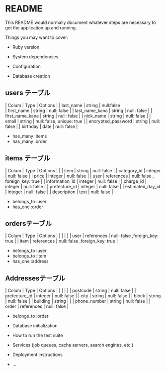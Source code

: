 # README

This README would normally document whatever steps are necessary to get the
application up and running.

Things you may want to cover:

* Ruby version

* System dependencies

* Configuration

* Database creation


 ## users テーブル

  | Colum              | Type        | Options      |
  | last_name          | string      | null:false                               
  | first_name         | string      | null: false  |
  | last_name_kana     | string      | null: false  |
  | first_name_kana    | string      | null: false  |
  | nick_name          | string      | null: false  |
  | email              | string      | null: false, unique: true |
  | encrypted_password | string      | null: false  |
  | birthday           | date        | null: false  |

  - has_many :items
  - has_many :order

 ## items テーブル

  | Colum               | Type        | Options      |
  |
  | item                | string      | null: false  |
  | category_id         | integer     | null: false  |
  | price               | integer     | null: false  |
  | user                | references  | null: false ,   foreign_key: true |
  | information_id        | integer     | null: false  |
  | charge_id           | integer     | null: false  |
  | prefecture_id       | integer     | null: false  |
  | estimated_day_id    | integer     | null: false  |
  | description         | text        | null: false  |

  - belongs_to :user
  - has_one :order

 ## ordersテーブル

  | Colum            | Type        | Options      |
  |                  |             |              |
  | user             | references  | null: false ,foreign_key: true |
  | item             | references  | null: false ,foreign_key: true |

  - belongs_to :user
  - belongs_to :item
  - has_one :address

## Addressesテーブル

  | Colum            | Type        | Options      |
  |                  |             |              | 
  | postcode         | string      | null: false  |
  | prefecture_id    | integer     | null: false  |
  | city             | string      | null: false  |
  | block            | string      | null: false  |
  | building         | string      |              |
  | phone_number     | string      | null: false  |
  | order            | references  | null: false  |

  - belongs_to :order

* Database initialization

* How to run the test suite

* Services (job queues, cache servers, search engines, etc.)

* Deployment instructions

* ...
